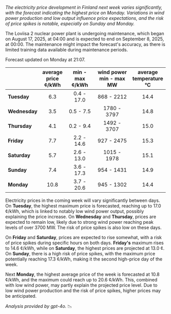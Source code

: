 *The electricity price development in Finland next week varies significantly, with the forecast indicating the highest price on Monday. Variations in wind power production and low output influence price expectations, and the risk of price spikes is notable, especially on Sunday and Monday.*

The Loviisa 2 nuclear power plant is undergoing maintenance, which began on August 17, 2025, at 04:00 and is expected to end on September 8, 2025, at 00:00. The maintenance might impact the forecast's accuracy, as there is limited training data available during maintenance periods.

Forecast updated on Monday at 21:07.

|               | average<br>price<br>¢/kWh | min - max<br>¢/kWh | wind power<br>min - max<br>MW | average<br>temperature<br>°C |
|:-------------|:----------------:|:----------------:|:-------------:|:-------------:|
| **Tuesday**  | 6.3              | 0.4 - 17.0       | 868 - 2212    | 14.4          |
| **Wednesday** | 3.5           | 0.5 - 7.5        | 1780 - 3797   | 14.8          |
| **Thursday**  | 4.1              | 0.2 - 9.4        | 1492 - 3707   | 15.0          |
| **Friday** | 7.7             | 2.2 - 14.6       | 927 - 2475    | 15.3          |
| **Saturday** | 5.7              | 2.6 - 13.0       | 1015 - 1978   | 15.1          |
| **Sunday** | 7.4             | 3.6 - 17.3       | 954 - 1431    | 14.9          |
| **Monday** | 10.8            | 3.7 - 20.6       | 945 - 1302    | 14.4          |

Electricity prices in the coming week will vary significantly between days. On **Tuesday**, the highest maximum price is forecasted, reaching up to 17.0 ¢/kWh, which is linked to notably low wind power output, possibly explaining the price increase. On **Wednesday** and **Thursday**, prices are expected to remain low, likely due to strong wind power reaching peak levels of over 3700 MW. The risk of price spikes is also low on these days.

On **Friday** and **Saturday**, prices are expected to rise somewhat, with a risk of price spikes during specific hours on both days. **Friday's** maximum rises to 14.6 ¢/kWh, while on **Saturday**, the highest prices are projected at 13.0 ¢. On **Sunday**, there is a high risk of price spikes, with the maximum price potentially reaching 17.3 ¢/kWh, making it the second high-price day of the week.

Next **Monday**, the highest average price of the week is forecasted at 10.8 ¢/kWh, and the maximum could reach up to 20.6 ¢/kWh. This, combined with low wind power, may partly explain the projected price level. Due to low wind power production and the risk of price spikes, higher prices may be anticipated.

*Analysis provided by gpt-4o.* 📉
